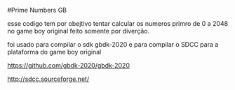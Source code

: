 #Prime Numbers GB

esse codigo tem por obejtivo tentar calcular os numeros primro de 0 a 2048
no game boy original feito somente por diverção.

foi usado para compilar o sdk  gbdk-2020 e para compilar o SDCC para a plataforma
do game boy original

https://github.com/gbdk-2020/gbdk-2020

http://sdcc.sourceforge.net/

